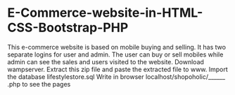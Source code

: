 # E-Commerce-website-in-HTML-CSS-Bootstrap-PHP
This e-commerce website is based on mobile buying and selling. It has two separate logins for user and admin. The user can buy or sell mobiles while admin can see the sales and users visited to the website.
Download wampserver.
Extract this zip file and paste the extracted file to www.
Import the database lifestylestore.sql
Write in browser localhost/shopoholic/______ .php to see the pages

